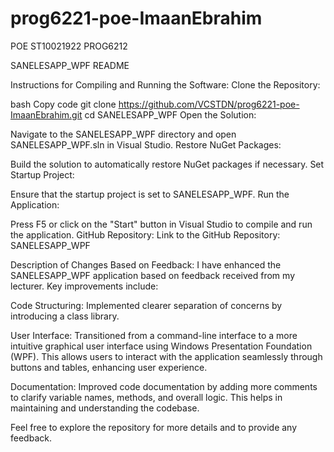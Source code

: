 # prog6221-poe-ImaanEbrahim
POE ST10021922 PROG6212

SANELESAPP_WPF README

Instructions for Compiling and Running the Software:
Clone the Repository:

bash
Copy code
git clone https://github.com/VCSTDN/prog6221-poe-ImaanEbrahim.git
cd SANELESAPP_WPF
Open the Solution:

Navigate to the SANELESAPP_WPF directory and open SANELESAPP_WPF.sln in Visual Studio.
Restore NuGet Packages:

Build the solution to automatically restore NuGet packages if necessary.
Set Startup Project:

Ensure that the startup project is set to SANELESAPP_WPF.
Run the Application:

Press F5 or click on the "Start" button in Visual Studio to compile and run the application.
GitHub Repository:
Link to the GitHub Repository: SANELESAPP_WPF


Description of Changes Based on Feedback:
I have enhanced the SANELESAPP_WPF application based on feedback received from my lecturer. Key improvements include:

Code Structuring: Implemented clearer separation of concerns by introducing a class library.

User Interface: Transitioned from a command-line interface to a more intuitive graphical user interface using Windows Presentation Foundation (WPF). This allows users to interact with the application seamlessly through buttons and tables, enhancing user experience.

Documentation: Improved code documentation by adding more comments to clarify variable names, methods, and overall logic. This helps in maintaining and understanding the codebase.

Feel free to explore the repository for more details and to provide any feedback.
